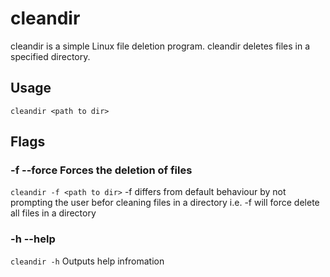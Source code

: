 # cleandir

cleandir is a simple Linux file deletion program. cleandir deletes files in a specified directory.

## Usage
`cleandir <path to dir>`
## Flags

### -f --force Forces the deletion of files 
`cleandir -f <path to dir>`
-f differs from default behaviour by not prompting the user befor cleaning files in a directory i.e. -f will force delete all files in a directory

### -h --help
`cleandir -h`
Outputs help infromation

